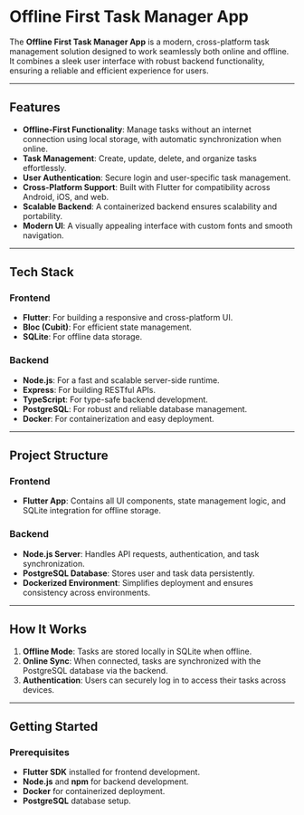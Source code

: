 # Offline First Task Manager App

The **Offline First Task Manager App** is a modern, cross-platform task management solution designed to work seamlessly both online and offline. It combines a sleek user interface with robust backend functionality, ensuring a reliable and efficient experience for users.

---

## Features

- **Offline-First Functionality**: Manage tasks without an internet connection using local storage, with automatic synchronization when online.
- **Task Management**: Create, update, delete, and organize tasks effortlessly.
- **User Authentication**: Secure login and user-specific task management.
- **Cross-Platform Support**: Built with Flutter for compatibility across Android, iOS, and web.
- **Scalable Backend**: A containerized backend ensures scalability and portability.
- **Modern UI**: A visually appealing interface with custom fonts and smooth navigation.

---

## Tech Stack

### Frontend
- **Flutter**: For building a responsive and cross-platform UI.
- **Bloc (Cubit)**: For efficient state management.
- **SQLite**: For offline data storage.

### Backend
- **Node.js**: For a fast and scalable server-side runtime.
- **Express**: For building RESTful APIs.
- **TypeScript**: For type-safe backend development.
- **PostgreSQL**: For robust and reliable database management.
- **Docker**: For containerization and easy deployment.

---

## Project Structure

### Frontend
- **Flutter App**: Contains all UI components, state management logic, and SQLite integration for offline storage.

### Backend
- **Node.js Server**: Handles API requests, authentication, and task synchronization.
- **PostgreSQL Database**: Stores user and task data persistently.
- **Dockerized Environment**: Simplifies deployment and ensures consistency across environments.

---

## How It Works

1. **Offline Mode**: Tasks are stored locally in SQLite when offline.
2. **Online Sync**: When connected, tasks are synchronized with the PostgreSQL database via the backend.
3. **Authentication**: Users can securely log in to access their tasks across devices.

---

## Getting Started

### Prerequisites
- **Flutter SDK** installed for frontend development.
- **Node.js** and **npm** for backend development.
- **Docker** for containerized deployment.
- **PostgreSQL** database setup.

